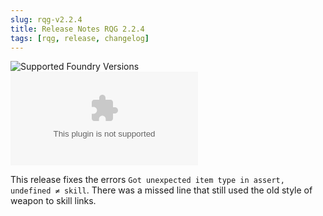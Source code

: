 ```yaml
---
slug: rqg-v2.2.4
title: Release Notes RQG 2.2.4
tags: [rqg, release, changelog]
---
```


![Supported Foundry Versions](https://img.shields.io/endpoint?url=https://foundryshields.com/version?url=https://github.com/sun-dragon-cult/fvtt-system-rqg/releases/download/v2.2.4/system.json)
![Download Count](https://img.shields.io/github/downloads/sun-dragon-cult/fvtt-system-rqg/v2.2.4/rqg.zip)

This release fixes the errors `Got unexpected item type in assert, undefined ≠ skill`. There was a
missed line that still used the old style of weapon to skill links.

